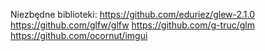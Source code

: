 Niezbędne biblioteki:
https://github.com/eduriez/glew-2.1.0
https://github.com/glfw/glfw
https://github.com/g-truc/glm
https://github.com/ocornut/imgui
